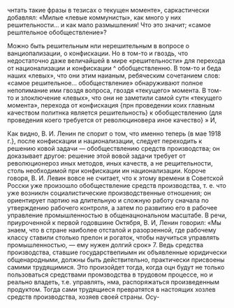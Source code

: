 чнтать такие фразы в тезисах о текущен моменте», саркастически добавлял: «Милые «левые коммунисты», как много у них решительности... и как мало размышления! Что это значит; «самое решлтельное обобществление»?

Можно быть решительным нли нерешительным в вопросе о ванциопализации, о конфискации. Но в том-то и гвоздь, что недостаточно даже величайшей в мире «решительности» для перехода от национализации и конфискации ^ обобществленню. В том-то и беда наших «левых», что они этим наианым, ребяческим сочетанием слов: «самое решительное... обобществление» обнаруживают полное непопимание ими гвоздя вопроса, гвоздя «текущего» момента. В том-то и злоключение «левых», что они не заметили самой сутн «текущего момента», перехода от конфискация {прн проведении коих главным качеством политнка является решительность} к обобществлению (для проведения коего требуется от революциновера иное качество} » И,

Как видно, В. И. Ленин пе спорит о том, что именно теперь (в мае 1918 г.}, после конфискации и национализации, следует переходить к решению ковой задачи — обобществлению средств производства; он доказывает другое: решение этой вовой задачи требует от революционероз иных методов, иных качеств, а не рещительности, столь необходимой при конфискации ин национализации. Короче говоря, В. И. Левин вовсе не считает, что к этому времени в Советской Росски уже произошло обобществление средств производства, т. е. что уже возниклн социалистические производственные отношения; он ориентирует партию на длительную и сложную работу сначала по утверждению рабочего контроля, а затем по развитию его в рабочее управление промышленностью в общенацнональном масштабе. В речи, приуроченной к первой годовшине Октября, В. И, Ленин говорил: «Мы знаем, что в стране наиболее отсталой и разорзенной, где рабочему классу ставили столько прелон и рогаток, чтобы научиться управлять промышленностью, — ему нужен долгий срок» 7. Ведь средства производства, ставшие государствепиымн ик объявленные юридически общенародными, должны быть действительно, практически присвоены самими трудящимися. Это произойдет тогда, когда оцн будут не только пользоваться средствами промзводства в трудовом процессе, но и реально владеть, т.е. управлять, нма, распоряжаться произведенным продуктом. Тогда сами трудящиеся превратятся в настоящих хозлев средств производства, хозяев своей страны. Осу-

